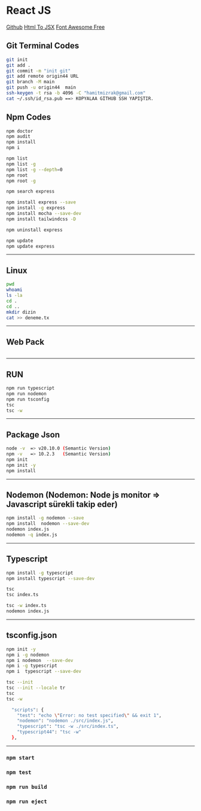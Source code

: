 # React JS
[Github](https://github.com/tako007/React)
[Html To JSX](https://transform.tools/html-to-jsx)
[Font Awesome Free](https://fontawesome.com/search?m=free&o=r)


## Git Terminal Codes
```sh
git init 
git add .
git commit -m "init git"
git add remote origin44 URL
git branch -M main
git push -u origin44  main
ssh-keygen -t rsa -b 4096 -C "hamitmizrak@gmail.com"
cat ~/.ssh/id_rsa.pub ==> KOPYALAA GİTHUB SSH YAPIŞTIR.
```

## Npm Codes
```sh
npm doctor
npm audit
npm install
npm i 

npm list 
npm list -g
npm list -g --depth=0
npm root
npm root -g

npm search express

npm install express --save 
npm install -g express 
npm install mocha --save-dev 
npm install tailwindcss -D

npm uninstall express

npm update 
npm update express
```

---
## Linux 
```sh
pwd
whoami
ls -la
cd .
cd ..
mkdir dizin
cat >> deneme.tx
```

---
## Web Pack
```sh

```

---
## RUN
```sh
npm run typescript
npm run nodemon
npm run tsconfig  
tsc 
tsc -w
```

--- 


## Package Json 
```sh
node -v  => v20.10.0 (Semantic Version)
npm -v   => 10.2.3   (Semantic Version)
npm init
npm init -y
npm install
```

---
## Nodemon (Nodemon: Node js monitor => Javascript sürekli takip eder)
```sh
npm install -g nodemon --save 
npm install  nodemon --save-dev
nodemon index.js
nodemon -q index.js
```

---
## Typescript
```sh
npm install -g typescript 
npm install typescript --save-dev

tsc 
tsc index.ts

tsc -w index.ts
nodemon index.js
```

---
## tsconfig.json
```sh
npm init -y 
npm i -g nodemon  
npm i nodemon  --save-dev
npm i -g typescript
npm i  typescript --save-dev

tsc --init 
tsc --init --locale tr
tsc
tsc -w

  "scripts": {
    "test": "echo \"Error: no test specified\" && exit 1",
    "nodemon": "nodemon ./src/index.js",
    "typescript": "tsc -w ./src/index.ts",
    "typescript44": "tsc -w"
  },
```

---
### `npm start`

### `npm test`

### `npm run build`

### `npm run eject`

